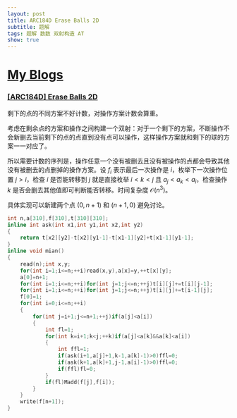 ```yaml
---
layout: post
title: ARC184D Erase Balls 2D
subtitle: 题解
tags: 题解 数数 双射构造 AT
show: true
---
```


# [My Blogs](https://wronganswer90.github.io/2024/10/07/ARC184D-Erase-Balls-2D)

### [[ARC184D] Erase Balls 2D](https://www.luogu.com.cn/problem/AT_arc184_d)

剩下的点的不同方案不好计数，对操作方案计数会算重。

考虑在剩余点的方案和操作之间构建一个双射：对于一个剩下的方案，不断操作不会新删去当前剩下的点的点直到没有点可以操作，这样操作方案就和剩下的球的方案一一对应了。

所以需要计数的序列是，操作任意一个没有被删去且没有被操作的点都会导致其他没有被删去的点删掉的操作方案。设 $f_i$ 表示最后一次操作是 $i$，枚举下一次操作位置 $j>i$，检查 $i$ 是否能转移到 $j$ 就是直接枚举 $i<k<j$ 且 $a_j<a_k<a_i$，检查操作 $k$ 是否会删去其他值即可判断能否转移。时间复杂度 $\mathcal O(n^3)$。

具体实现可以新建两个点 $(0,n+1)$ 和 $(n+1,0)$ 避免讨论。

```cpp
int n,a[310],f[310],t[310][310];
inline int ask(int x1,int y1,int x2,int y2)
{
	return t[x2][y2]-t[x2][y1-1]-t[x1-1][y2]+t[x1-1][y1-1];
}
inline void mian()
{
	read(n);int x,y;
	for(int i=1;i<=n;++i)read(x,y),a[x]=y,++t[x][y];
	a[0]=n+1;
	for(int i=1;i<=n;++i)for(int j=1;j<=n;++j)t[i][j]+=t[i][j-1];
	for(int i=1;i<=n;++i)for(int j=1;j<=n;++j)t[i][j]+=t[i-1][j];
	f[0]=1;
	for(int i=0;i<=n;++i)
	{
		for(int j=i+1;j<=n+1;++j)if(a[j]<a[i])
		{
			int fl=1;
			for(int k=i+1;k<j;++k)if(a[j]<a[k]&&a[k]<a[i])
			{
				int ffl=1;
				if(ask(i+1,a[j]+1,k-1,a[k]-1)>0)ffl=0;
				if(ask(k+1,a[k]+1,j-1,a[i]-1)>0)ffl=0;
				if(ffl)fl=0;
			}
			if(fl)Madd(f[j],f[i]);
		}
	}
	write(f[n+1]);
}
```



